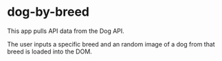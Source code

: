 # dog-by-breed

This app pulls API data from the Dog API.

The user inputs a specific breed and an random image of a dog from that breed is
loaded into the DOM. 
